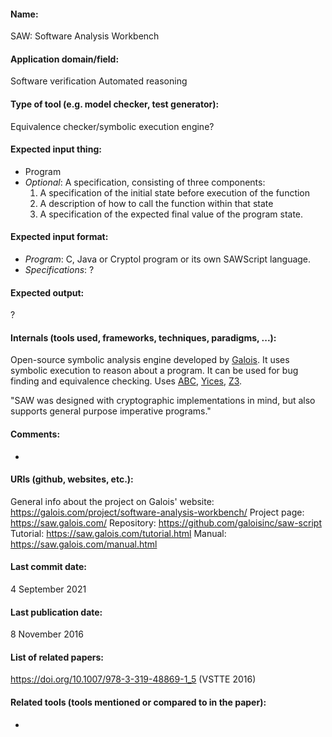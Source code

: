 #### Name:
SAW: Software Analysis Workbench

#### Application domain/field:
Software verification
Automated reasoning

#### Type of tool (e.g. model checker, test generator):
Equivalence checker/symbolic execution engine?

#### Expected input thing:
- Program
- *Optional*: A specification, consisting of three components: 
	1. A specification of the initial state before execution of the function
	2. A description of how to call the function within that state
	3. A specification of the expected final value of the program state.

#### Expected input format:
- *Program*: C, Java or Cryptol program or its own SAWScript language. 
- *Specifications*: ?

#### Expected output:
?

#### Internals (tools used, frameworks, techniques, paradigms, ...):
Open-source symbolic analysis engine developed by [Galois](https://galois.com/). It uses symbolic execution to reason about a program. It can be used for bug finding and equivalence checking.
Uses [ABC](Frameworks/ABC.md), [Yices](Solvers/SMT/Yices.md), [Z3](Solvers/SMT/Z3.md).

"SAW was designed with cryptographic implementations in mind, but also supports general purpose imperative programs."

#### Comments:
-

#### URIs (github, websites, etc.):
General info about the project on Galois' website: https://galois.com/project/software-analysis-workbench/
Project page: https://saw.galois.com/
Repository: https://github.com/galoisinc/saw-script
Tutorial: https://saw.galois.com/tutorial.html
Manual: https://saw.galois.com/manual.html

#### Last commit date:
4 September 2021

#### Last publication date:
8 November 2016

#### List of related papers:
https://doi.org/10.1007/978-3-319-48869-1_5 (VSTTE 2016)

#### Related tools (tools mentioned or compared to in the paper):
-